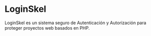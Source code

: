 # LoginSkel
LoginSkel es un sistema seguro de Autenticación y Autorización para proteger proyectos web basados en PHP.
